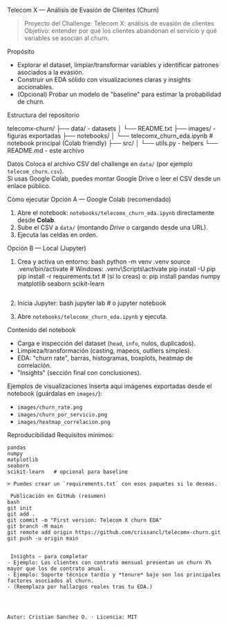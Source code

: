 Telecom X — Análisis de Evasión de Clientes (Churn)

> Proyecto del Challenge: Telecom X: análisis de evasión de clientes  
> Objetivo: entender por qué los clientes abandonan el servicio y qué variables se asocian al churn.

 Propósito
- Explorar el dataset, limpiar/transformar variables y identificar patrones asociados a la evasión.
- Construir un EDA sólido con visualizaciones claras y insights accionables.
- (Opcional) Probar un modelo de "baseline" para estimar la probabilidad de churn.

 Estructura del repositorio

telecomx-churn/
├── data/              - datasets 
│   └── README.txt
├── images/            - figuras exportadas 
├── notebooks/
│   └── telecomx_churn_eda.ipynb   # notebook principal (Colab friendly)
├── src/
│   └── utils.py       - helpers 
└── README.md          - este archivo


 Datos
Coloca el archivo CSV del challenge en `data/` (por ejemplo `telecom_churn.csv`).  
Si usas Google Colab, puedes montar Google Drive o leer el CSV desde un enlace público.

 Cómo ejecutar
Opción A — Google Colab (recomendado)
1. Abre el notebook: `notebooks/telecomx_churn_eda.ipynb` directamente desde **Colab**.  
2. Sube el CSV a `data/` (montando *Drive* o cargando desde una URL).  
3. Ejecuta las celdas en orden.

 Opción B — Local (Jupyter)
1. Crea y activa un entorno:
   bash
   python -m venv .venv
   source .venv/bin/activate  # Windows: .venv\Scripts\activate
   pip install -U pip
   pip install -r requirements.txt  # (si lo creas) o: pip install pandas numpy matplotlib seaborn scikit-learn
   ```
2. Inicia Jupyter:
   bash
   jupyter lab  # o jupyter notebook
   
3. Abre `notebooks/telecomx_churn_eda.ipynb` y ejecuta.

 Contenido del notebook
- Carga e inspección del dataset (`head`, `info`, nulos, duplicados).
- Limpieza/transformación (casting, mapeos, outliers simples).
- EDA: "churn rate", barras, histogramas, boxplots, heatmap de correlación.
- "Insights" (sección final con conclusiones).

 Ejemplos de visualizaciones
Inserta aquí imágenes exportadas desde el notebook (guárdalas en `images/`):
- `images/churn_rate.png`
- `images/churn_por_servicio.png`
- `images/heatmap_correlacion.png`

 Reproducibilidad
Requisitos mínimos:
```
pandas
numpy
matplotlib
seaborn
scikit-learn   # opcional para baseline

> Puedes crear un `requirements.txt` con esos paquetes si lo deseas.

 Publicación en GitHub (resumen)
bash
git init
git add .
git commit -m "First version: Telecom X churn EDA"
git branch -M main
git remote add origin https://github.com/crissancl/telecomx-churn.git
git push -u origin main


 Insights — para completar
- Ejemplo: Los clientes con contrato mensual presentan un churn X% mayor que los de contrato anual.
- Ejemplo: Soporte técnico tardío y *tenure* bajo son los principales factores asociados al churn.
- (Reemplaza por hallazgos reales tras tu EDA.)




Autor: Cristian Sanchez O. · Licencia: MIT 
